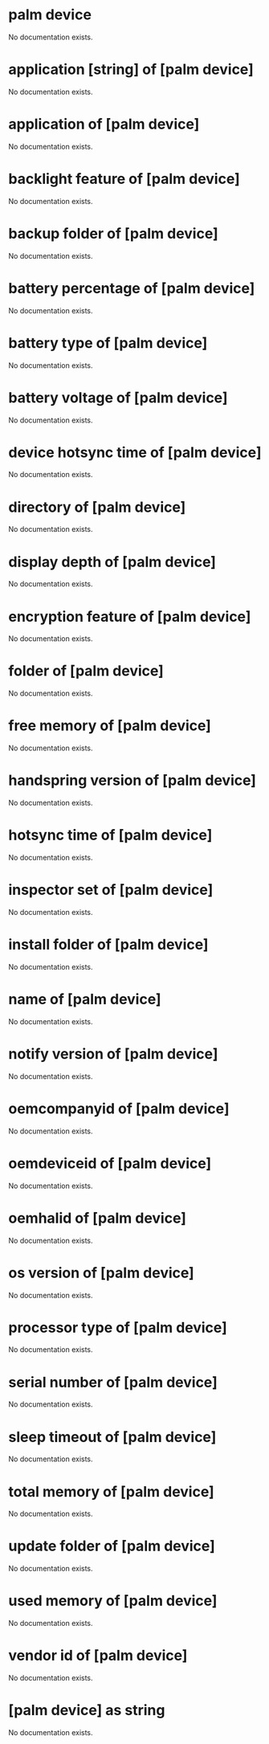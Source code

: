 # palm device

No documentation exists.

# application [string] of [palm device]

No documentation exists.

# application of [palm device]

No documentation exists.

# backlight feature of [palm device]

No documentation exists.

# backup folder of [palm device]

No documentation exists.

# battery percentage of [palm device]

No documentation exists.

# battery type of [palm device]

No documentation exists.

# battery voltage of [palm device]

No documentation exists.

# device hotsync time of [palm device]

No documentation exists.

# directory of [palm device]

No documentation exists.

# display depth of [palm device]

No documentation exists.

# encryption feature of [palm device]

No documentation exists.

# folder of [palm device]

No documentation exists.

# free memory of [palm device]

No documentation exists.

# handspring version of [palm device]

No documentation exists.

# hotsync time of [palm device]

No documentation exists.

# inspector set of [palm device]

No documentation exists.

# install folder of [palm device]

No documentation exists.

# name of [palm device]

No documentation exists.

# notify version of [palm device]

No documentation exists.

# oemcompanyid of [palm device]

No documentation exists.

# oemdeviceid of [palm device]

No documentation exists.

# oemhalid of [palm device]

No documentation exists.

# os version of [palm device]

No documentation exists.

# processor type of [palm device]

No documentation exists.

# serial number of [palm device]

No documentation exists.

# sleep timeout of [palm device]

No documentation exists.

# total memory of [palm device]

No documentation exists.

# update folder of [palm device]

No documentation exists.

# used memory of [palm device]

No documentation exists.

# vendor id of [palm device]

No documentation exists.

# [palm device] as string

No documentation exists.
